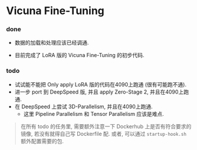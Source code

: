 # Vicuna Fine-Tuning

### done

- 数据的加载和处理应该已经调通. 

- 目前完成了 LoRA 版的 Vicuna Fine-Tuning 的初步代码. 

### todo

- 试试能不能把 Only apply LoRA 版的代码在4090上跑通 (很有可能跑不通). 
- 进一步 port 到 DeepSpeed 版, 并且 apply Zero-Stage 2, 并且在4090上跑通. 
- 在 DeepSpeed 上尝试 3D-Parallelism, 并且在4090上跑通. 
  - 这里 Pipeline Parallelism 和 Tensor Parallelism 应该是难点. 

> 在所有 todo 的任务里, 需要额外注意一下 Dockerhub 上是否有符合要求的镜像, 若没有就得自己写 Dockerfile 配. 或者, 可以通过 `startup-hook.sh` 额外配置需要的包. 
